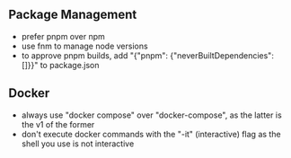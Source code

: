 ## Package Management

- prefer pnpm over npm
- use fnm to manage node versions
- to approve pnpm builds, add "{"pnpm": {"neverBuiltDependencies": []}}" to package.json

## Docker

- always use "docker compose" over "docker-compose", as the latter is the v1 of the former
- don't execute docker commands with the "-it" (interactive) flag as the shell you use is not interactive